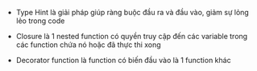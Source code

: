 - Type Hint là giải pháp giúp ràng buộc đầu ra và đầu vào, giảm sự lỏng lẻo trong code

- Closure là 1 nested function có quyền truy cập đến các variable trong các function chứa nó hoặc đã thực thi xong 

- Decorator function là function có biến đầu vào là 1 function khác 